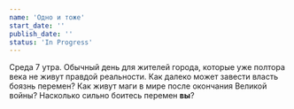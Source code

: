 ```yaml
---
name: 'Одно и тоже'
start_date: ''
publish_date: ''
status: 'In Progress'
---
```


Среда 7 утра. Обычный день для жителей города, которые уже полтора века не живут правдой реальности.
Как далеко может завести власть боязнь перемен? Как живут маги в мире после окончания Великой войны?
Насколько сильно боитесь перемен **вы**?

